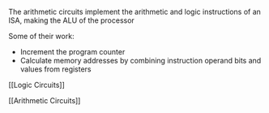 The arithmetic circuits implement the arithmetic and logic instructions of an ISA, making the ALU of the processor

Some of their work:
- Increment the program counter
- Calculate memory addresses by combining instruction operand bits and values from registers

[[Logic Circuits]]

[[Arithmetic Circuits]]